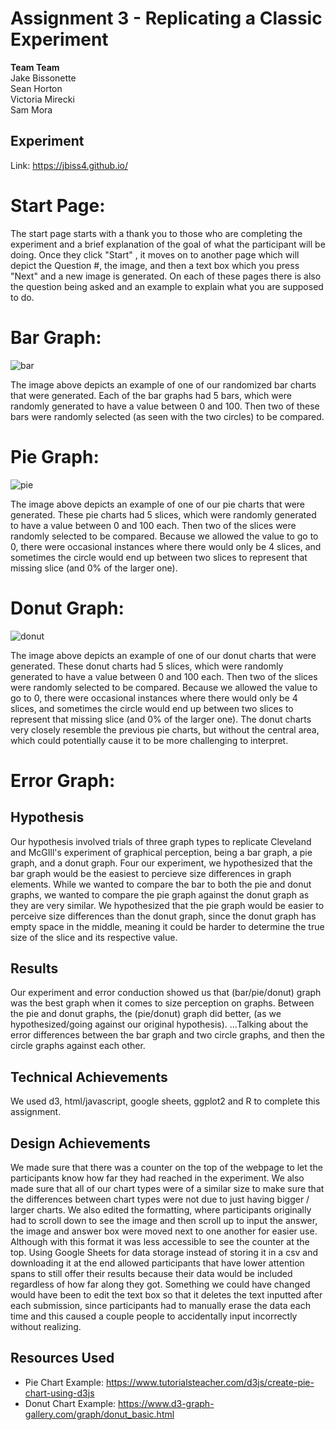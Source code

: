 Assignment 3 - Replicating a Classic Experiment  
===
**Team Team**<br/>
Jake Bissonette<br/>
Sean Horton<br/>
Victoria Mirecki<br/>
Sam Mora<br/>

## Experiment 
Link: https://jbiss4.github.io/

# Start Page: 
The start page starts with a thank you to those who are completing the experiment and a brief explanation of the goal of what the participant will be doing. Once they click "Start" , it moves on to another page which will depict the Question #, the image, and then a text box which you press "Next" and a new image is generated. On each of these pages there is also the question being asked and an example to explain what you are supposed to do. 

# Bar Graph:

![bar](https://i.imgur.com/1I5cdkT.png)

The image above depicts an example of one of our randomized bar charts that were generated. Each of the bar graphs had 5 bars, which were randomly generated to have a value between 0 and 100. Then two of these bars were randomly selected (as seen with the two circles) to be compared. 

# Pie Graph:
![pie](https://i.imgur.com/vXE9qZh.png)

The image above depicts an example of one of our pie charts that were generated. These pie charts had 5 slices, which were randomly generated to have a value between 0 and 100 each. Then two of the slices were randomly selected to be compared. Because we allowed the value to go to 0, there were occasional instances where there would only be 4 slices, and sometimes the circle would end up between two slices to represent that missing slice (and 0% of the larger one).

# Donut Graph:
![donut](https://i.imgur.com/xU1BS5r.png)

The image above depicts an example of one of our donut charts that were generated. These donut charts had 5 slices, which were randomly generated to have a value between 0 and 100 each. Then two of the slices were randomly selected to be compared. Because we allowed the value to go to 0, there were occasional instances where there would only be 4 slices, and sometimes the circle would end up between two slices to represent that missing slice (and 0% of the larger one). The donut charts very closely resemble the previous pie charts, but without the central area, which could potentially cause it to be more challenging to interpret. 

# Error Graph:

## Hypothesis
Our hypothesis involved trials of three graph types to replicate Cleveland and McGIll's experiment of graphical perception, being a bar graph, a pie graph, and a donut graph. Four our experiment, we hypothesized that the bar graph would be the easiest to percieve size differences in graph elements. While we wanted to compare the bar to both the pie and donut graphs, we wanted to compare the pie graph against the donut graph as they are very similar. We hypothesized that the pie graph would be easier to perceive size differences than the donut graph, since the donut graph has empty space in the middle, meaning it could be harder to determine the true size of the slice and its respective value.

## Results
Our experiment and error conduction showed us that (bar/pie/donut) graph was the best graph when it comes to size perception on graphs. Between the pie and donut graphs, the (pie/donut) graph did better, (as we hypothesized/going against our original hypothesis). ...Talking about the error differences between the bar graph and two circle graphs, and then the circle graphs against each other.

## Technical Achievements
We used d3, html/javascript, google sheets, ggplot2 and R to complete this assignment. 


## Design Achievements
We made sure that there was a counter on the top of the webpage to let the participants know how far they had reached in the experiment. We also made sure that all of our chart types were of a similar size to make sure that the differences between chart types were not due to just having bigger / larger charts. We also edited the formatting, where participants originally had to scroll down to see the image and then scroll up to input the answer, the image and answer box were moved next to one another for easier use. Although with this format it was less accessible to see the counter at the top. Using Google Sheets for data storage instead of storing it in a csv and downloading it at the end allowed participants that have lower attention spans to still offer their results because their data would be included regardless of how far along they got. Something we could have changed would have been to edit the text box so that it deletes the text inputted after each submission, since participants had to manually erase the data each time and this caused a couple people to accidentally input incorrectly without realizing. 

## Resources Used
- Pie Chart Example: https://www.tutorialsteacher.com/d3js/create-pie-chart-using-d3js 
- Donut Chart Example: https://www.d3-graph-gallery.com/graph/donut_basic.html
